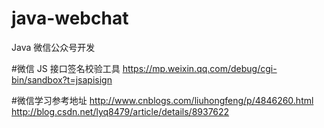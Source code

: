 # java-webchat
Java 微信公众号开发

#微信 JS 接口签名校验工具
https://mp.weixin.qq.com/debug/cgi-bin/sandbox?t=jsapisign

#微信学习参考地址
http://www.cnblogs.com/liuhongfeng/p/4846260.html
http://blog.csdn.net/lyq8479/article/details/8937622
